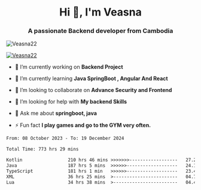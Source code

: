<h1 align="center">Hi 👋, I'm Veasna</h1>
<h3 align="center">A passionate Backend developer from Cambodia</h3>

<p align="left"> <img src="https://komarev.com/ghpvc/?username=Veasna22&label=Profile%20views&color=0e75b6&style=flat" alt="Veasna22" /> </p>

<p align="left"> <a href="https://github.com/ryo-ma/github-profile-trophy"><img src="https://github-profile-trophy.vercel.app/?username=veasna22&theme=dracula" alt="Veasna22" /></a> </p>

- 🔭 I’m currently working on **Backend Project**

- 🌱 I’m currently learning **Java SpringBoot , Angular And React**

- 👯 I’m looking to collaborate on **Advance Security and Frontend**

- 🤝 I’m looking for help with **My backend Skills**

- 💬 Ask me about **springboot, java**

- ⚡ Fun fact **I play games and go to the GYM very often.**

<!--START_SECTION:waka-->

```txt
From: 08 October 2023 - To: 19 December 2024

Total Time: 773 hrs 29 mins

Kotlin                 210 hrs 46 mins >>>>>>>------------------   27.25 %
Java                   187 hrs 5 mins  >>>>>>-------------------   24.19 %
TypeScript             181 hrs 1 min   >>>>>>-------------------   23.40 %
XML                    36 hrs 25 mins  >------------------------   04.71 %
Lua                    34 hrs 38 mins  >------------------------   04.48 %
```

<!--END_SECTION:waka-->
